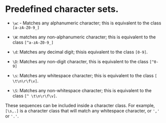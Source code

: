 # Predefined character sets.

- `\w`: - Matches any alphanumeric character; this is equivalent to the class `[a-zA-Z0-9_]`
- `\W`: matches any non-alphanumeric character; this is equivalent to the class `[^a-zA-Z0-9_]`

- `\d`: Matches any decimal digit; thisis equivalent to the class `[0-9]`.
- `\D`: Matches any non-digit character, this is equivalent to the class `[^0-9]`
- `\s`: Matches any whitespace character; this is equivalent to the class `[ \t\n\r\f\v]`.
- `\S`: Matches any non-whitespace character; this is equivalent to the class `[^ \t\n\r\f\v]`.

These sequences can be included inside a character class. For example, `[\s,.]` is a character class that will match any whitespace character, or `','` or `'.'`.
